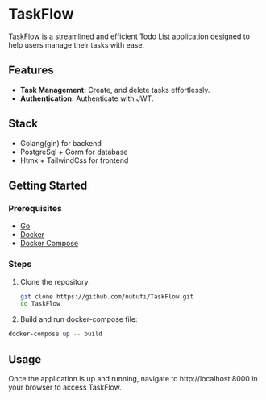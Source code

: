 # TaskFlow
TaskFlow is a streamlined and efficient Todo List application designed to help users manage their tasks with ease.

## Features

- **Task Management:** Create, and delete tasks effortlessly.
- **Authentication:** Authenticate with JWT.

## Stack

- Golang(gin) for backend
- PostgreSql + Gorm for database
- Htmx + TailwindCss for frontend

## Getting Started

### Prerequisites

- [Go](https://golang.org/doc/install)
- [Docker](https://www.docker.com/get-started)
- [Docker Compose](https://docs.docker.com/compose/)

### Steps

1. Clone the repository:
   ```bash
   git clone https://github.com/nubufi/TaskFlow.git
   cd TaskFlow
   ```
2. Build and run docker-compose file:
  ```bash
  docker-compose up -- build
  ```

## Usage
Once the application is up and running, navigate to http://localhost:8000 in your browser to access TaskFlow.
